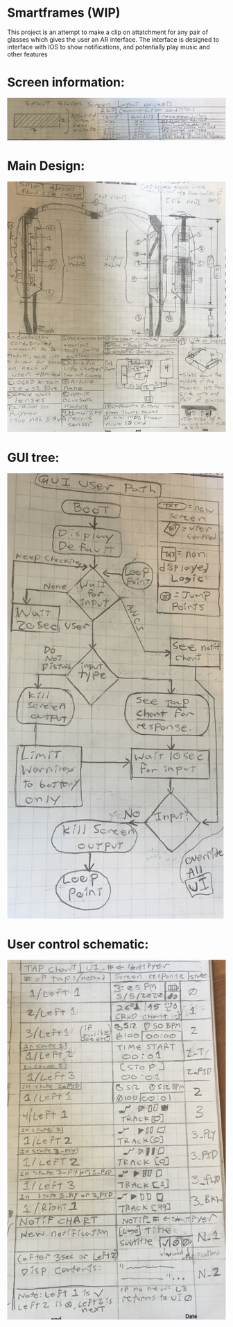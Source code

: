 # Smartframes (WIP)
This project is an attempt to make a clip on attatchment for any pair of glasses which gives the user an AR interface. The interface is designed to interface with IOS to show notifications, and potentially play music and other features

# Screen information:
![alt text](https://github.com/MaxCorpIndustries/Smartframes/blob/master/images/IMG_E1991.JPG)

# Main Design:
![alt text](https://github.com/MaxCorpIndustries/Smartframes/blob/master/images/IMG_E1989.JPG)

# GUI tree:
![alt text](https://github.com/MaxCorpIndustries/Smartframes/blob/master/images/IMG_E1990.JPG)

# User control schematic:
![alt text](https://github.com/MaxCorpIndustries/Smartframes/blob/master/images/IMG_E1993.JPG)

